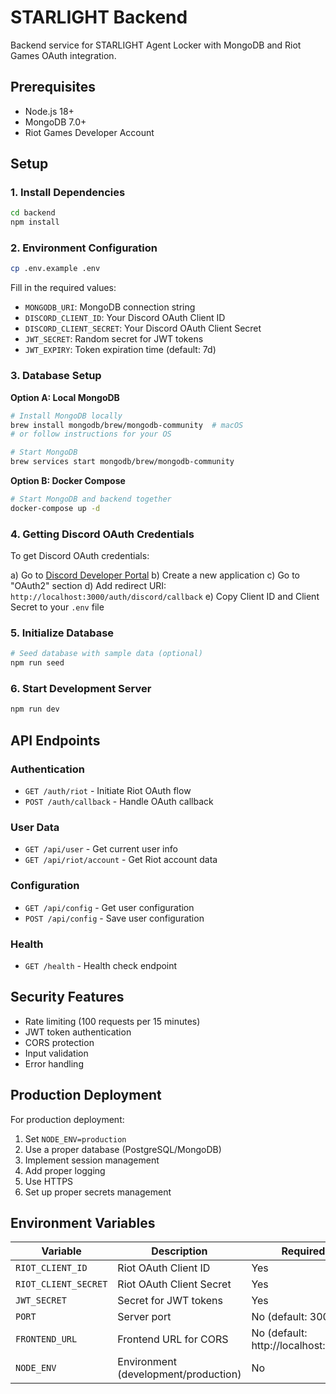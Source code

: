 # STARLIGHT Backend

Backend service for STARLIGHT Agent Locker with MongoDB and Riot Games OAuth integration.

## Prerequisites

- Node.js 18+
- MongoDB 7.0+
- Riot Games Developer Account

## Setup

### 1. Install Dependencies
```bash
cd backend
npm install
```

### 2. Environment Configuration
```bash
cp .env.example .env
```

Fill in the required values:
- `MONGODB_URI`: MongoDB connection string
- `DISCORD_CLIENT_ID`: Your Discord OAuth Client ID
- `DISCORD_CLIENT_SECRET`: Your Discord OAuth Client Secret
- `JWT_SECRET`: Random secret for JWT tokens
- `JWT_EXPIRY`: Token expiration time (default: 7d)

### 3. Database Setup

**Option A: Local MongoDB**
```bash
# Install MongoDB locally
brew install mongodb/brew/mongodb-community  # macOS
# or follow instructions for your OS

# Start MongoDB
brew services start mongodb/brew/mongodb-community
```

**Option B: Docker Compose**
```bash
# Start MongoDB and backend together
docker-compose up -d
```

### 4. Getting Discord OAuth Credentials

To get Discord OAuth credentials:

a) Go to [Discord Developer Portal](https://discord.com/developers/applications)
b) Create a new application
c) Go to "OAuth2" section
d) Add redirect URI: `http://localhost:3000/auth/discord/callback`
e) Copy Client ID and Client Secret to your `.env` file

### 5. Initialize Database
```bash
# Seed database with sample data (optional)
npm run seed
```

### 6. Start Development Server
```bash
npm run dev
```

## API Endpoints

### Authentication
- `GET /auth/riot` - Initiate Riot OAuth flow
- `POST /auth/callback` - Handle OAuth callback

### User Data
- `GET /api/user` - Get current user info
- `GET /api/riot/account` - Get Riot account data

### Configuration
- `GET /api/config` - Get user configuration
- `POST /api/config` - Save user configuration

### Health
- `GET /health` - Health check endpoint

## Security Features

- Rate limiting (100 requests per 15 minutes)
- JWT token authentication
- CORS protection
- Input validation
- Error handling

## Production Deployment

For production deployment:

1. Set `NODE_ENV=production`
2. Use a proper database (PostgreSQL/MongoDB)
3. Implement session management
4. Add proper logging
5. Use HTTPS
6. Set up proper secrets management

## Environment Variables

| Variable | Description | Required |
|----------|-------------|----------|
| `RIOT_CLIENT_ID` | Riot OAuth Client ID | Yes |
| `RIOT_CLIENT_SECRET` | Riot OAuth Client Secret | Yes |
| `JWT_SECRET` | Secret for JWT tokens | Yes |
| `PORT` | Server port | No (default: 3001) |
| `FRONTEND_URL` | Frontend URL for CORS | No (default: http://localhost:3000) |
| `NODE_ENV` | Environment (development/production) | No |